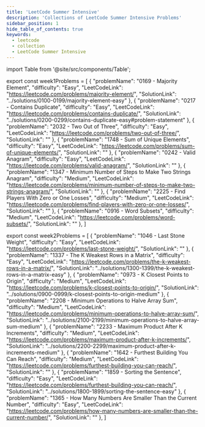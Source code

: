 ```yaml
---
title: 'LeetCode Summer Intensive'
description: 'Collections of LeetCode Summer Intensive Problems'
sidebar_position: 1
hide_table_of_contents: true
keywords:
  - leetcode
  - collection
  - LeetCode Summer Intensive
---
```


import Table from '@site/src/components/Table';

export const week1Problems = [
  {
    "problemName": "0169 - Majority Element",
    "difficulty": "Easy",
    "LeetCodeLink": "https://leetcode.com/problems/majority-element/",
    "SolutionLink": "../solutions/0100-0199/majority-element-easy"
  },
  {
    "problemName": "0217 - Contains Duplicate",
    "difficulty": "Easy",
    "LeetCodeLink": "https://leetcode.com/problems/contains-duplicate/",
    "SolutionLink": "../solutions/0200-0299/contains-duplicate-easy#problem-statement"
  },
  {
    "problemName": "2032 - Two Out of Three",
    "difficulty": "Easy",
    "LeetCodeLink": "https://leetcode.com/problems/two-out-of-three/",
    "SolutionLink": ""
  },
  {
    "problemName": "1748 - Sum of Unique Elements",
    "difficulty": "Easy",
    "LeetCodeLink": "https://leetcode.com/problems/sum-of-unique-elements/",
    "SolutionLink": ""
  },
  {
    "problemName": "0242 - Valid Anagram",
    "difficulty": "Easy",
    "LeetCodeLink": "https://leetcode.com/problems/valid-anagram/",
    "SolutionLink": ""
  },
  {
    "problemName": "1347 - Minimum Number of Steps to Make Two Strings Anagram",
    "difficulty": "Medium",
    "LeetCodeLink": "https://leetcode.com/problems/minimum-number-of-steps-to-make-two-strings-anagram/",
    "SolutionLink": ""
  },
  {
    "problemName": "2225 - Find Players With Zero or One Losses",
    "difficulty": "Medium",
    "LeetCodeLink": "https://leetcode.com/problems/find-players-with-zero-or-one-losses/",
    "SolutionLink": ""
  },
  {
    "problemName": "0916 - Word Subsets",
    "difficulty": "Medium",
    "LeetCodeLink": "https://leetcode.com/problems/word-subsets/",
    "SolutionLink": ""
  },
]

<Table 
    title="Week 1 (24 May - 27 May)"
    data={week1Problems}
    collectionLink="https://leetcode.com/list/eeyho3um"
    isSorted={false}
/>

export const week2Problems = [
  {
    "problemName": "1046 - Last Stone Weight",
    "difficulty": "Easy",
    "LeetCodeLink": "https://leetcode.com/problems/last-stone-weight/",
    "SolutionLink": ""
  },
  {
    "problemName": "1337 - The K Weakest Rows in a Matrix",
    "difficulty": "Easy",
    "LeetCodeLink": "https://leetcode.com/problems/the-k-weakest-rows-in-a-matrix/",
    "SolutionLink": "../solutions/1300-1399/the-k-weakest-rows-in-a-matrix-easy"
  },
  {
    "problemName": "0973 -  K Closest Points to Origin",
    "difficulty": "Medium",
    "LeetCodeLink": "https://leetcode.com/problems/k-closest-points-to-origin/",
    "SolutionLink": "../solutions/0900-0999/k-closest-points-to-origin-medium"
  },
  {
    "problemName": "2208 - Minimum Operations to Halve Array Sum",
    "difficulty": "Medium",
    "LeetCodeLink": "https://leetcode.com/problems/minimum-operations-to-halve-array-sum/",
    "SolutionLink": "../solutions/2100-2199/minimum-operations-to-halve-array-sum-medium"
  },
  {
    "problemName": "2233 - Maximum Product After K Increments",
    "difficulty": "Medium",
    "LeetCodeLink": "https://leetcode.com/problems/maximum-product-after-k-increments/",
    "SolutionLink": "../solutions/2200-2299/maximum-product-after-k-increments-medium"
  },
  {
    "problemName": "1642 - Furthest Building You Can Reach",
    "difficulty": "Medium",
    "LeetCodeLink": "https://leetcode.com/problems/furthest-building-you-can-reach/",
    "SolutionLink": ""
  },
  {
    "problemName": "1859 - Sorting the Sentence",
    "difficulty": "Easy",
    "LeetCodeLink": "https://leetcode.com/problems/furthest-building-you-can-reach/",
    "SolutionLink": "../solutions/1800-1899/sorting-the-sentence-easy"
  },
  {
    "problemName": "1365 - How Many Numbers Are Smaller Than the Current Number",
    "difficulty": "Easy",
    "LeetCodeLink": "https://leetcode.com/problems/how-many-numbers-are-smaller-than-the-current-number/",
    "SolutionLink": ""
  },
]

<Table 
    title="Week 2 (30 May - 3 June)"
    data={week2Problems}
    collectionLink="https://leetcode.com/list/eeyew3e6"
    isSorted={false}
/>